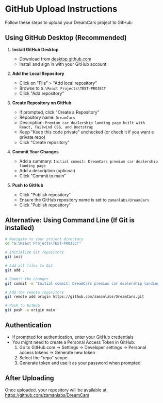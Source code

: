 # GitHub Upload Instructions

Follow these steps to upload your DreamCars project to GitHub:

## Using GitHub Desktop (Recommended)

1. **Install GitHub Desktop**
   - Download from [desktop.github.com](https://desktop.github.com/)
   - Install and sign in with your GitHub account

2. **Add the Local Repository**
   - Click on "File" > "Add local repository"
   - Browse to `G:\React Projects\TEST-PROJECT`
   - Click "Add repository"

3. **Create Repository on GitHub**
   - If prompted, click "Create a Repository"
   - Repository name: `DreamCars`
   - Description: `Premium car dealership landing page built with React, Tailwind CSS, and Bootstrap`
   - Keep "Keep this code private" unchecked (or check it if you want a private repo)
   - Click "Create repository"

4. **Commit Your Changes**
   - Add a summary: `Initial commit: DreamCars premium car dealership landing page`
   - Add a description (optional)
   - Click "Commit to main"

5. **Push to GitHub**
   - Click "Publish repository"
   - Ensure the GitHub repository name is set to `zamanlabs/DreamCars`
   - Click "Publish repository"

## Alternative: Using Command Line (If Git is installed)

```bash
# Navigate to your project directory
cd "G:\React Projects\TEST-PROJECT"

# Initialize Git repository
git init

# Add all files to Git
git add .

# Commit the changes
git commit -m "Initial commit: DreamCars premium car dealership landing page"

# Add the remote repository
git remote add origin https://github.com/zamanlabs/DreamCars.git

# Push to GitHub
git push -u origin main
```

## Authentication

- If prompted for authentication, enter your GitHub credentials
- You might need to create a Personal Access Token in GitHub:
  1. Go to GitHub.com → Settings → Developer settings → Personal access tokens → Generate new token
  2. Select the "repo" scope
  3. Generate token and use it as your password when prompted

## After Uploading

Once uploaded, your repository will be available at:
https://github.com/zamanlabs/DreamCars 